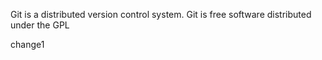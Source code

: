 Git is a distributed version control system.
Git is free software distributed under the GPL

change1